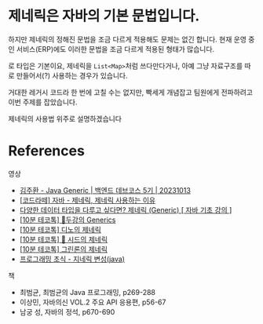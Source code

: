 # 제네릭은 자바의 기본 문법입니다.

하지만 제네릭의 정해진 문법을 조금 다르게 적용해도 문제는 없긴 합니다.
현재 운영 중인 서비스(ERP)에도 이러한 문법을 조금 다르게 적용된 형태가 많습니다.

로 타입은 기본이요, 제네릭을 `List<Map>`처럼 쓰다만다거나, 아예 그냥 자료구조를 따로 만들어서(?) 사용하는 경우가 있습니다.
 
거대한 레거시 코드라 한 번에 고칠 수는 없지만, 빡세게 개념잡고 팀원에게 전파하려고 이번 주제를 잡았습니다.

제네릭의 사용법 위주로 설명하겠습니다



# References

영상
- [김주환 - Java Generic | 백엔드 데브코스 5기 | 20231013](https://youtu.be/QQP_auuBTDA?si=apygumT4Y37Og5_2)
- [[코드라떼] 자바 - 제네릭, 제네릭 사용하는 이유](https://youtu.be/pLaVaUknETU?si=TCapdLudw6IbatJJ)
- [다양한 데이터 타입을 다루고 싶다면? 제네릭 (Generic) [ 자바 기초 강의 ]](https://youtu.be/j2I0UkvVtKQ?si=ecPqFttRYAmFGtvY)
- [[10분 테코톡] 💫두강의 Generics](https://youtu.be/n28M8iryFPw?si=9U5mkFqfwXt7amtg)
- [[10분 테코톡] 디노의 제네릭](https://youtu.be/m9aw5a50aDw?si=_zoIKy921nnzHqTN)
- [[10분 테코톡] 🌱 시드의 제네릭](https://youtu.be/Vv0PGUxOzq0?si=o3a4Rtrgwi6iLLd9)
- [[10분 테코톡] 그린론의 제네릭](https://youtu.be/w5AKXDBW1gQ?si=7m_WDbBfExJPR6iF)
- [프로그래밍 초식 - 지네릭 변성(java)](https://youtu.be/PtM44sO-A6g?si=z1mpizjvtX3cJ9mz)

책
- 최범균, 최범균의 Java 프로그래밍, p269-288
- 이상민, 자바의신 VOL.2 주요 API 응용편, p56-67
- 남궁 성, 자바의 정석, p670-690